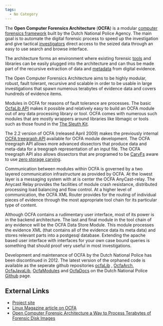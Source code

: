 ```yaml
---
tags:
  - No Category
---
```

The **Open Computer Forensics Architecture** (**OCFA**) is a modular
[computer forensics framework](computer_forensics_framework.md)
built by the Dutch National Police Agency. The main
goal is to automate the digital forensic process to speed up the
investigation and give tactical [investigators](investigator.md)
direct access to the seized data through an easy to use search and
browse interface.

The architecture forms an environment where existing forensic
[tools](tools.md) and libraries can be easily plugged into the
architecture and can thus be made part of the recursive extraction of
data and [metadata](metadata.md) from digital evidence.

The Open Computer Forensics Architecture aims to be highly modular,
robust, fault tolerant, recursive and scalable in order to be usable in
large investigations that spawn numerous terabytes of evidence data and
covers hundreds of evidence items.

Modules in OCFA for reasons of fault tolerance are processes. The basic
[OcfaLib API](ocfalib_api.md) makes it possible and relatively
easy to build an OCFA module out of any data processing library or tool.
OCFA comes with numerous such modules that are mostly wrappers around
libraries like libmagic or tools such as those
found in the [The Sleuth Kit](the_sleuth_kit.md).

The 2.2 version of OCFA (released April 2009) makes the previously
internal [OCFA treegraph API](ocfa_treegraph_api.md) available
for OCFA module development. The OCFA treegraph API allows more advanced
dissectors that produce data and meta-data for a treegraph
representation of an input file. The OCFA treegraph API also allows
dissectors that are programed to be [CarvFs](carvfs.md) aware to
use [zero storage carving](zero_storage_carving.md).

Communication between modules within OCFA is governed by a two layered
communication infrastructure as provided by OCFA. At the lowest layer is a
messaging system with at is center the OCFA AnyCast-relay. The Anycast Relay
provides the facilities of module crash resistance, distributed processing load
balancing and flow control. At a higher level of communication, the OCFA XML
Router provides for the routing of individual pieces of evidence through the
most appropriate tool chain for its particular type of content.

Although OCFA contains a rudimentary user interface, most of its power
is in the backend architecture. The last and final module in the tool
chain of any evidence will be the OCFA Data Store Module. This module
processes the evidence XML (that contains all of the evidence data its
meta data) and stores relevant parts into a postgesql database.
Extending the apache based user interface with interfaces for your own
case bound queries is something that should proof very useful in most
investigations.

Development and maintenance of OCFA by the Dutch National Police has
been discontinued in 2012. The latest version of the orphaned code is
available as the seperate github repositories
[ocfaLib](https://github.com/DNPA/OcfaLib) ,
[OcfaArch](https://github.com/DNPA/OcfaArch),
[OcfaJavaLib](https://github.com/DNPA/OcfaJavaLib),
[OcfaModules](https://github.com/DNPA/OcfaModules) and
[OcfaDocs](https://github.com/DNPA/OcfaDocs) on the Dutch National
Police [Github](https://github.com/DNPA) page.

## External Links

- [Project site](https://sourceforge.net/projects/ocfa/)
- [Linux Magazine article on
  OCFA](https://www.linux-magazine.com/Issues/2008/93/OCFA)
- [Open Computer Forensic Architecture a Way to Process Terabytes of
  Forensic Disk
  Images](https://www.researchgate.net/publication/226554617_Open_Computer_Forensic_Architecture_a_Way_to_Process_Terabytes_of_Forensic_Disk_Images)
